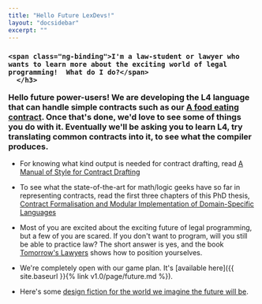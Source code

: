 ```yaml
---
title: "Hello Future LexDevs!"
layout: "docsidebar"
excerpt: ""
---
```

<div class="block-callout block-show-callout  type-info block-show-callout  type-info ng-valid" type="section.type" ng-model="section.data">
  <h3>
      <i class="fa fa-info-circle on" title="Info"></i>
          <i class="fa fa-exclamation-circle " title="Warning"></i>
	      <i class="fa fa-exclamation-triangle " title="Danger"></i>
	          <i class="fa fa-check-square " title="Success"></i>

    <span class="ng-binding">I'm a law-student or lawyer who wants to learn more about the exciting world of legal programming!  What do I do?</span>
      </h3>

  <div marked="data.body" class="ng-isolate-scope"><p>Hello future power-users!  We are developing the L4 language that can handle simple contracts such as our <a href="announcements/a-food-eating-contract">A food eating contract</a>.  Once that's done, we'd love to see some of things you do with it.  Eventually we'll be asking you to learn L4, try translating common contracts into it, to see what the compiler produces.</p>
  </div>
  </div>
  
* For knowing what kind output is needed for contract drafting, read [A Manual of Style for Contract Drafting](http://www.adamsdrafting.com/writing/mscd/)

* To see what the state-of-the-art for math/logic geeks have so far in representing contracts, read the first three chapters of this PhD thesis, [Contract Formalisation and Modular Implementation of Domain-Specific Languages](https://drive.google.com/file/d/0BxOaYa8pqqSwbl9GMWtwVU5HSFU/view)

* Most of you are excited about the exciting future of legal programming, but a few of you are scared.   If you don't want to program, will you still be able to practice law?  The short answer is yes, and the book [Tomorrow's Lawyers](https://www.amazon.com/Tomorrows-Lawyers-Introduction-Your-Future/dp/019966806X) shows how to position yourselves.

* We're completely open with our game plan.  It's [available here]({{ site.baseurl }}{% link v1.0/page/future.md %}).

* Here's some [design fiction for the world we imagine the future will be](https://github.com/legalese/legalese.com/blob/dbddd095a637eba65edd6217a80c33dc5671ab4f/doc/designfiction.org).
